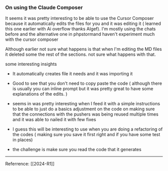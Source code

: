 ### On using the Claude Composer

It seems it was pretty interesting to be able to use the Cursor Composer because it automatically edits the files for you and it was editing it ( learned this one earlier with Ai overflow thanks Algef). I'm mostly using the chats before and the alternative one in phpstormand haven't experiment much with the cursor composer

  
Although earlier not sure what happens is that when I'm editing the MD files it deleted some the rest of the sections. not sure what happens with that.


some interesting insights
- It automatically creates file it needs and it was importing it
- Good to see that you don't need to copy paste the code ( although there is usually you can inline prompt but it was pretty great to  have some explanations of the edits. )

- seems in was pretty interesting when I feed it with a simple instructions to be able to just do a basics adjustment on the code on making sure that the connections with the pushers was being reused multiple times and it was able to nailed it with few fixes

- I guess this will be interesting to use when you are doing a refactoring of the codes ( making sure you save it first right and if you have some test in places)
- the challenge is make sure you read the code that it generates


---
Referrence: [[2024-R1]]